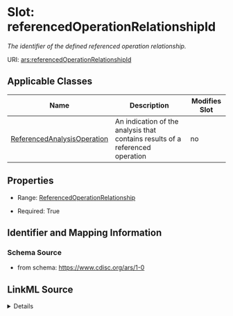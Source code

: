 # Slot: referencedOperationRelationshipId


_The identifier of the defined referenced operation relationship._



URI: [ars:referencedOperationRelationshipId](https://www.cdisc.org/ars/1-0/referencedOperationRelationshipId)



<!-- no inheritance hierarchy -->




## Applicable Classes

| Name | Description | Modifies Slot |
| --- | --- | --- |
[ReferencedAnalysisOperation](ReferencedAnalysisOperation.md) | An indication of the analysis that contains results of a referenced operation |  no  |







## Properties

* Range: [ReferencedOperationRelationship](ReferencedOperationRelationship.md)

* Required: True





## Identifier and Mapping Information







### Schema Source


* from schema: https://www.cdisc.org/ars/1-0




## LinkML Source

<details>
```yaml
name: referencedOperationRelationshipId
description: The identifier of the defined referenced operation relationship.
from_schema: https://www.cdisc.org/ars/1-0
rank: 1000
alias: referencedOperationRelationshipId
domain_of:
- ReferencedAnalysisOperation
range: ReferencedOperationRelationship
required: true
inlined: false

```
</details>